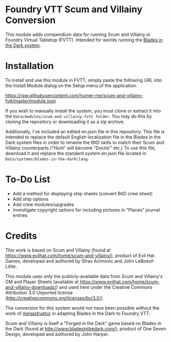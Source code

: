 # Foundry VTT Scum and Villainy Conversion
This module adds compendium data for running Scum and Villainy in Foundry Virtual Tabletop (FVTT). Intended for worlds running the [Blades in the Dark system](https://github.com/megastruktur/foundryvtt-blades-in-the-dark).

# Installation
To install and use this module in FVTT, simply paste the following URL into the Install Module dialog on the Setup menu of the application.

https://raw.githubusercontent.com/humer-me/scum-and-villainy-fvtt/master/module.json

If you wish to manually install the system, you must clone or extract it into the `Data/modules/scum-and-villainy-fvtt folder`. You may do this by cloning the repository or downloading it as a zip archive.

Additionally, I've included an edited en.json file in this repository. This file is intended to replace the default English localization file in the Blades in the Dark system files in order to rename the BitD skills to match their Scum and Villainy counterparts ("Hunt" will become "Doctor" etc.) To use this file, download it and replace the standard system en.json file located in `Data/systems/blades-in-the-dark\lang`.

# To-Do List
* Add a method for displaying ship sheets (convert BitD crew sheet)
* Add ship options
* Add crew modules/upgrades
* Investigate copyright options for including pictures in "Places" journal entries

# Credits
This work is based on Scum and Villainy (found at https://www.evilhat.com/home/scum-and-villainy/), product of Evil Hat Games, developed and authored by Stras Acimovic and John LeBoeuf-Little. 

This module uses only the publicly-available data from Scum and Villainy's GM and Player Sheets (available at https://www.evilhat.com/home/scum-and-villainy-downloads/) and used here under the Creative Commons Attribution 3.0 Unported license (http://creativecommons.org/licenses/by/3.0/).

The conversion for this system would not have been possible without the work of [megastruktur](https://github.com/megastruktur) in adapting Blades in the Dark to Foundry VTT.

Scum and Villainy is itself a "Forged in the Dark" game based on Blades in the Dark (found at http://www.bladesinthedark.com/), product of One Seven Design, developed and authored by John Harper.
